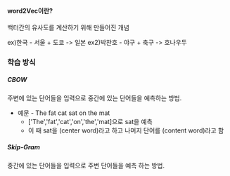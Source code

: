 #### word2Vec이란?
백터간의 유사도를 계산하기 위해 만들어진 개념

ex)한국 - 서울 + 도쿄 -> 일본
ex2)박찬호 - 야구 + 축구 -> 호나우두 


### 학습 방식
##### CBOW
주변에 있는 단어들을 입력으로 중간에 있는 단어들을 예측하는 방법.
- 예문 - The fat cat sat on the mat
	- \['The','fat','cat','on','the','mat]으로 sat을 예측
	- 이 때 sat을 (center word)라고 하고 나머지 단어를 (content word)라고 함
##### Skip-Gram
중간에 있는 단어들을 입력으로 주변 단어들을 예측 하는 방법.